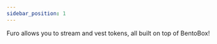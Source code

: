 ```yaml
---
sidebar_position: 1
---
```


Furo allows you to stream and vest tokens, all built on top of BentoBox!
